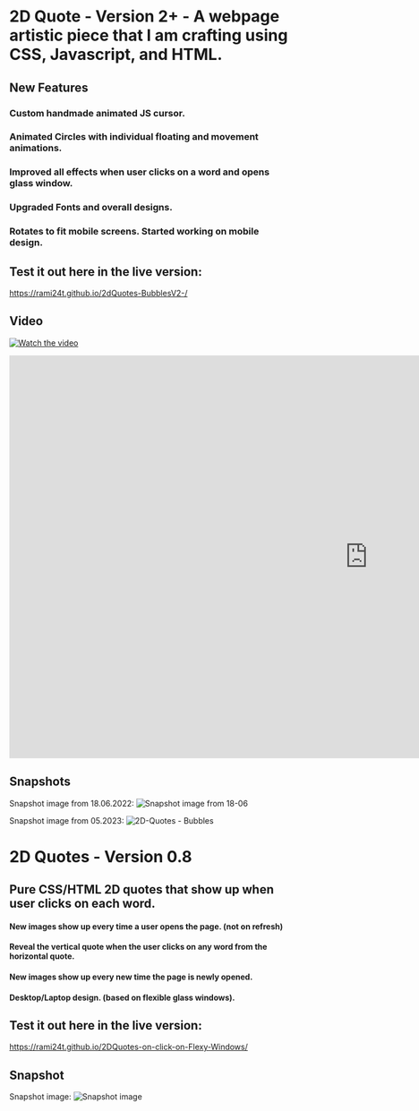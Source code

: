 # 2D Quote - Version 2+ - A webpage artistic piece that I am crafting using CSS, Javascript, and HTML.

## New Features

### Custom handmade animated JS cursor.

### Animated Circles with individual floating and movement animations.

### Improved all effects when user clicks on a word and opens glass window.

### Upgraded Fonts and overall designs.

### Rotates to fit mobile screens. Started working on mobile design.

## Test it out here in the live version:

https://rami24t.github.io/2dQuotes-BubblesV2-/

## Video

[![Watch the video](https://i.imgur.com/vKb2F1B.png)](https://youtu.be/P4K3K-8_mJo)

<iframe width="1280" height="720" src="https://www.youtube.com/embed/P4K3K-8_mJo" title="relaxing 💖" frameborder="0" allow="accelerometer; autoplay; clipboard-write; encrypted-media; gyroscope; picture-in-picture; web-share" allowfullscreen></iframe>


## Snapshots

Snapshot image from 18.06.2022:
<img title="Snapshot from 18.06" alt="Snapshot  image from 18-06" src="Screenshot from 2022-06-18 18-49-08.png">

Snapshot image from 05.2023:
![2D-Quotes - Bubbles](https://github.com/Rami24t/2dQuotes-BubblesV2-/assets/103028944/e931f14d-b551-44bb-a00d-4c5f4c2050ac)


# 2D Quotes - Version 0.8

## Pure CSS/HTML 2D quotes that show up when user clicks on each word.

#### New images show up every time a user opens the page. (not on refresh)

#### Reveal the vertical quote when the user clicks on any word from the horizontal quote.

#### New images show up every new time the page is newly opened.

#### Desktop/Laptop design. (based on flexible glass windows).

## Test it out here in the live version:

https://rami24t.github.io/2DQuotes-on-click-on-Flexy-Windows/

## Snapshot

Snapshot image:
<img title="Snapshot" alt="Snapshot  image" src="/Screenshot from 2022-06-09 09-43-37.jpg">
